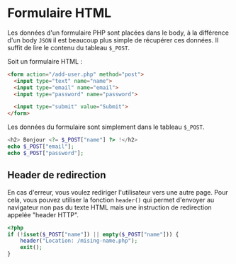 # Formulaire HTML
Les données d'un formulaire PHP sont placées dans le body, à la différence d'un body `JSON` il est beaucoup plus simple de récupérer ces données.
Il suffit de lire le contenu du tableau `$_POST`.

Soit un formulaire HTML : 
```html
<form action="/add-user.php" method="post">
  <input type="text" name="name">
  <input type="email" name="email">
  <input type="password" name="password">

  <input type="submit" value="Submit">
</form> 
```
Les données du formulaire sont simplement dans le tableau `$_POST`.
```php
<h2> Bonjour <?= $_POST["name"] ?> !</h2>
echo $_POST["email"];
echo $_POST["password"];
```


## Header de redirection
En cas d'erreur, vous voulez rediriger l'utilisateur vers une autre page. Pour cela, vous pouvez utiliser la fonction `header()` qui permet d'envoyer au navigateur non pas du texte HTML mais une instruction de redirection appelée "header HTTP".
```php
<?php
if (!isset($_POST["name"]) || empty($_POST["name"])) {
    header("Location: /mising-name.php");
    exit();
}
```
